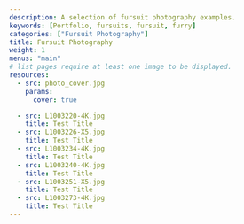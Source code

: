 ```yaml
---
description: A selection of fursuit photography examples.
keywords: [Portfolio, fursuits, fursuit, furry]
categories: ["Fursuit Photography"]
title: Fursuit Photography
weight: 1
menus: "main"
# list pages require at least one image to be displayed.
resources:
  - src: photo_cover.jpg
    params:
      cover: true

  - src: L1003220-4K.jpg
    title: Test Title
  - src: L1003226-X5.jpg
    title: Test Title
  - src: L1003234-4K.jpg
    title: Test Title
  - src: L1003240-4K.jpg
    title: Test Title
  - src: L1003251-X5.jpg
    title: Test Title
  - src: L1003273-4K.jpg
    title: Test Title
---
```

